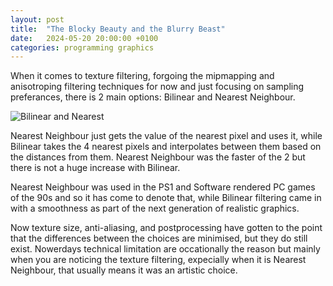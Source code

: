 ```yaml
---
layout: post
title:  "The Blocky Beauty and the Blurry Beast"
date:   2024-05-20 20:00:00 +0100
categories: programming graphics
---
```

When it comes to texture filtering, forgoing the mipmapping and anisotroping filtering techniques for now and just focusing on sampling preferances, there is 2 main options: Bilinear and Nearest Neighbour.

![Bilinear and Nearest](/assets/images/~)

Nearest Neighbour just gets the value of the nearest pixel and uses it, while Bilinear takes the 4 nearest pixels and interpolates between them based on the distances from them. Nearest Neighbour was the faster of the 2 but there is not a huge increase with Bilinear.

Nearest Neighbour was used in the PS1 and Software rendered PC games of the 90s and so it has come to denote that, while Bilinear filtering came in with a smoothness as part of the next generation of realistic graphics. 

Now texture size, anti-aliasing, and postprocessing have gotten to the point that the differences between the choices are minimised, but they do still exist. Nowerdays technical limitation are occationally the reason but mainly when you are noticing the texture filtering, expecially when it is Nearest Neighbour, that usually means it was an artistic choice.

